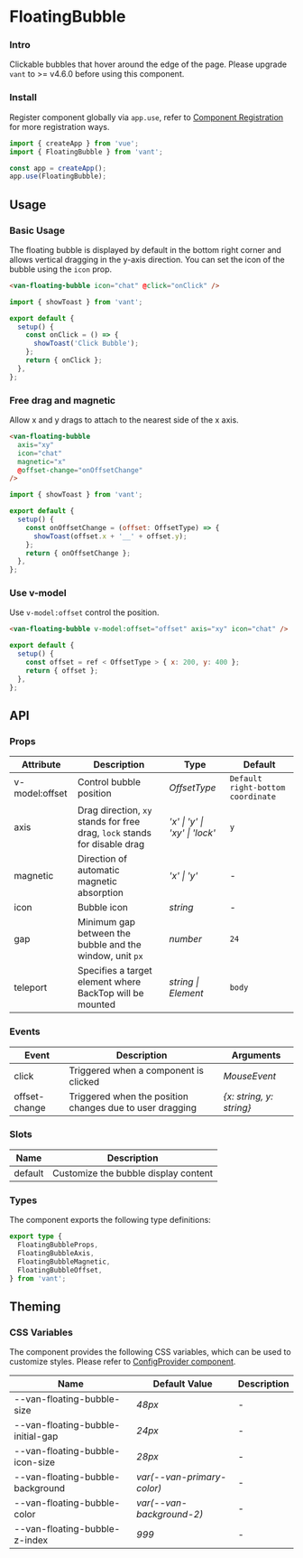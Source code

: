 # FloatingBubble

### Intro

Clickable bubbles that hover around the edge of the page. Please upgrade `vant` to >= v4.6.0 before using this component.

### Install

Register component globally via `app.use`, refer to [Component Registration](#/en-US/advanced-usage#zu-jian-zhu-ce) for more registration ways.

```js
import { createApp } from 'vue';
import { FloatingBubble } from 'vant';

const app = createApp();
app.use(FloatingBubble);
```

## Usage

### Basic Usage

The floating bubble is displayed by default in the bottom right corner and allows vertical dragging in the y-axis direction. You can set the icon of the bubble using the `icon` prop.

```html
<van-floating-bubble icon="chat" @click="onClick" />
```

```js
import { showToast } from 'vant';

export default {
  setup() {
    const onClick = () => {
      showToast('Click Bubble');
    };
    return { onClick };
  },
};
```

### Free drag and magnetic

Allow x and y drags to attach to the nearest side of the x axis.

```html
<van-floating-bubble
  axis="xy"
  icon="chat"
  magnetic="x"
  @offset-change="onOffsetChange"
/>
```

```js
import { showToast } from 'vant';

export default {
  setup() {
    const onOffsetChange = (offset: OffsetType) => {
      showToast(offset.x + '__' + offset.y);
    };
    return { onOffsetChange };
  },
};
```

### Use v-model

Use `v-model:offset` control the position.

```html
<van-floating-bubble v-model:offset="offset" axis="xy" icon="chat" />
```

```js
export default {
  setup() {
    const offset = ref < OffsetType > { x: 200, y: 400 };
    return { offset };
  },
};
```

## API

### Props

| Attribute | Description | Type | Default |
| --- | --- | --- | --- |
| v-model:offset | Control bubble position | _OffsetType_ | `Default right-bottom coordinate` |
| axis | Drag direction, `xy` stands for free drag, `lock` stands for disable drag | _'x' \| 'y' \| 'xy' \| 'lock'_ | `y` |
| magnetic | Direction of automatic magnetic absorption | _'x' \| 'y'_ | - |
| icon | Bubble icon | _string_ | - |
| gap | Minimum gap between the bubble and the window, unit `px` | _number_ | `24` |
| teleport | Specifies a target element where BackTop will be mounted | _string \| Element_ | `body` |

### Events

| Event | Description | Arguments |
| --- | --- | --- |
| click | Triggered when a component is clicked | _MouseEvent_ |
| offset-change | Triggered when the position changes due to user dragging | _{x: string, y: string}_ |

### Slots

| Name    | Description                          |
| ------- | ------------------------------------ |
| default | Customize the bubble display content |

### Types

The component exports the following type definitions:

```ts
export type {
  FloatingBubbleProps,
  FloatingBubbleAxis,
  FloatingBubbleMagnetic,
  FloatingBubbleOffset,
} from 'vant';
```

## Theming

### CSS Variables

The component provides the following CSS variables, which can be used to customize styles. Please refer to [ConfigProvider component](#/en-US/config-provider).

| Name                              | Default Value              | Description |
| --------------------------------- | -------------------------- | ----------- |
| --van-floating-bubble-size        | _48px_                     | -           |
| --van-floating-bubble-initial-gap | _24px_                     | -           |
| --van-floating-bubble-icon-size   | _28px_                     | -           |
| --van-floating-bubble-background  | _var(--van-primary-color)_ | -           |
| --van-floating-bubble-color       | _var(--van-background-2)_  | -           |
| --van-floating-bubble-z-index     | _999_                      | -           |

